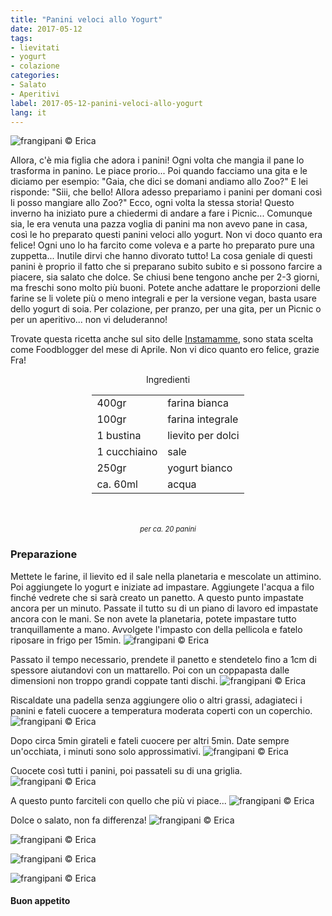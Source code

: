 ```yaml
---
title: "Panini veloci allo Yogurt"
date: 2017-05-12
tags:
- lievitati
- yogurt  
- colazione
categories:
- Salato
- Aperitivi
label: 2017-05-12-panini-veloci-allo-yogurt
lang: it
---
```

![](../2017-05-12-panini-veloci-allo-yogurt/header.jpg "frangipani © Erica")

Allora, c'è mia figlia che adora i panini! Ogni volta che mangia il pane lo trasforma in panino. Le piace prorio... Poi quando facciamo una gita e le diciamo per esempio: "Gaia, che dici se domani andiamo allo Zoo?" E lei risponde: "Siii, che bello! Allora adesso prepariamo i panini per domani così li posso mangiare allo Zoo?" Ecco, ogni volta la stessa storia! Questo inverno ha iniziato pure a chiedermi di andare a fare i Picnic... Comunque sia, le era venuta una pazza voglia di panini ma non avevo pane in casa, così le ho preparato questi panini veloci allo yogurt. Non vi doco quanto era felice! Ogni uno lo ha farcito come voleva e a parte ho preparato pure una zuppetta... Inutile dirvi che hanno divorato tutto! La cosa geniale di questi panini è proprio il fatto che si preparano subito subito e si possono farcire a piacere, sia salato che dolce. Se chiusi bene tengono anche per 2-3 giorni, ma freschi sono molto più buoni. Potete anche adattare le proporzioni delle farine se li volete più o meno integrali e per la versione vegan, basta usare dello yogurt di soia. Per colazione, per pranzo, per una gita, per un Picnic o per un aperitivo... non vi deluderanno!

Trovate questa ricetta anche sul sito delle <a href="http://instamamme.net/panini-allo-yogurt-in-padella/" target="_blank">Instamamme</a>, sono stata scelta come Foodblogger del mese di Aprile. Non vi dico quanto ero felice, grazie Fra!

<div id="wrapper" style="text-align: center">
  <div id="yourdiv" style="display: inline-block;">
    <div class="ingredients">
      <div class="ingredients-title">Ingredienti</div>
      <table>
        <tbody>
          <tr>
            <td>400gr</td>
            <td>farina bianca</td>
          </tr>
          <tr>
            <td>100gr</td>
            <td>farina integrale</td>
          </tr>
          <tr>
            <td>1 bustina</td>
            <td>lievito per dolci</td>
          </tr>
          <tr>
            <td>1 cucchiaino</td>
            <td>sale</td>
          </tr>
          <tr>
            <td>250gr</td>
            <td>yogurt bianco</td>
          </tr>
          <tr>
            <td>ca. 60ml</td>
            <td>acqua</td>
          </tr>
        </tbody>
      </table>
      <br></br>
      <i class="pull-right" style="font-size: 80%;">per ca. 20 panini</i>
    </div>
  </div>
</div>


<h3>
  <font color="grey">
    <i class="fa-solid fa-gears"></i>
  </font> Preparazione
</h3>

Mettete le farine, il lievito ed il sale nella planetaria e mescolate un attimino. Poi aggiungete lo yogurt e iniziate ad impastare. Aggiungete l'acqua a filo finché vedrete che si sarà creato un panetto. A questo punto impastate ancora per un minuto. Passate il tutto su di un piano di lavoro ed impastate ancora con le mani. Se non avete la planetaria, potete impastare tutto tranquillamente a mano. Avvolgete l'impasto con della pellicola e fatelo riposare in frigo per 15min.
![](../2017-05-12-panini-veloci-allo-yogurt/impasto.jpg "frangipani © Erica")

Passato il tempo necessario, prendete il panetto e stendetelo fino a 1cm di spessore aiutandovi con un mattarello. Poi con un coppapasta dalle dimensioni non troppo grandi coppate tanti dischi.
![](../2017-05-12-panini-veloci-allo-yogurt/coppare.jpg "frangipani © Erica")

Riscaldate una padella senza aggiungere olio o altri grassi, adagiateci i panini e fateli cuocere a temperatura moderata coperti con un coperchio. 
![](../2017-05-12-panini-veloci-allo-yogurt/padella1.jpg "frangipani © Erica")

Dopo circa 5min girateli e fateli cuocere per altri 5min. Date sempre un'occhiata, i minuti sono solo approssimativi.
![](../2017-05-12-panini-veloci-allo-yogurt/padella2.jpg "frangipani © Erica")

Cuocete così tutti i panini, poi passateli su di una griglia.
![](../2017-05-12-panini-veloci-allo-yogurt/panini.jpg "frangipani © Erica")

A questo punto farciteli con quello che più vi piace... 
![](../2017-05-12-panini-veloci-allo-yogurt/farcire.jpg "frangipani © Erica")

Dolce o salato, non fa differenza!
![](../2017-05-12-panini-veloci-allo-yogurt/risultato1.jpg "frangipani © Erica")

![](../2017-05-12-panini-veloci-allo-yogurt/risultato2.jpg "frangipani © Erica")

![](../2017-05-12-panini-veloci-allo-yogurt/risultato3.jpg "frangipani © Erica")

![](../2017-05-12-panini-veloci-allo-yogurt/risultato4.jpg "frangipani © Erica")

<h4>Buon appetito
  <font color="red">
    <i class="fa-regular fa-face-smile"></i>
  </font>
</h4>
